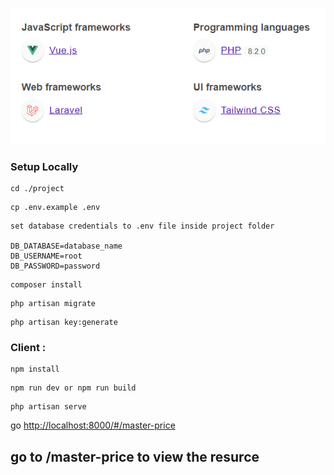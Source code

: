 ![alt text](./project/public//tech.png)

### Setup Locally

```
cd ./project
```

```
cp .env.example .env
```
```
set database credentials to .env file inside project folder

DB_DATABASE=database_name
DB_USERNAME=root
DB_PASSWORD=password
```

```
composer install
```

```
php artisan migrate
```

```
php artisan key:generate
```

### Client :

```
npm install
```

```
npm run dev or npm run build
```

```
php artisan serve
```

go [http://localhost:8000/#/master-price](http://localhost:8000/#/master-price)


## go to /master-price to view the resurce
